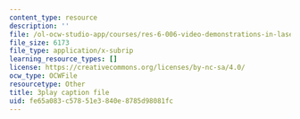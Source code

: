 ```yaml
---
content_type: resource
description: ''
file: /ol-ocw-studio-app/courses/res-6-006-video-demonstrations-in-lasers-and-optics-spring-2008/fe65a083c57851e3840e8785d98081fc_jFY3BVXYj_s.vtt
file_size: 6173
file_type: application/x-subrip
learning_resource_types: []
license: https://creativecommons.org/licenses/by-nc-sa/4.0/
ocw_type: OCWFile
resourcetype: Other
title: 3play caption file
uid: fe65a083-c578-51e3-840e-8785d98081fc
---
```

